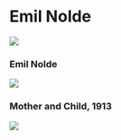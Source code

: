 # Emil Nolde

<img src="https://64.media.tumblr.com/d83f0bf26cde4da16119a95258483597/368145fa1565d790-b7/s1280x1920/8e2952ba6352610b26b41ff7e7950788c1c05b4b.jpg">


### Emil Nolde
<img src="https://64.media.tumblr.com/2c9edda3454f73b80a49437355d6b401/b3024c477f6c12bc-b8/s1280x1920/5355e0f725f90e6488a0f67d92acd30e583b4b81.jpg">

### Mother and Child, 1913
<img src="https://64.media.tumblr.com/7ea3511fc5aaef7beb814ec90971582d/a9b3c334423415f7-00/s1280x1920/57a478434ac018908d84383d6117687493072a48.jpg">


